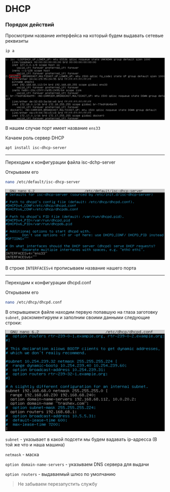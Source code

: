 # DHCP

### Порядок действий

Просмотрим название интерфейса на который будем выдавать сетевые реквизиты

```sh
ip a
```

<img src="src\img\_03_DHCP\1.png" width="700px"></img>

В нашем случае порт имеет название `ens33`

Качаем роль сервер DHCP

```sh
apt install isc-dhcp-server
```
---
Переходим к конфигурации файла isc-dchp-server

Открываем его

```sh
nano /etc/default/isc-dhcp-server
```

<img src="src\img\_03_DHCP\2.png" width="700px"></img>

В строке `INTERFACESv4` прописываем название нашего порта

---
Переходим к конфигурации dhcpd.conf

Открываем его

```sh
nano /etc/dhcp/dhcpd.conf
```

В открывшемся файле находим первую попавшую на глаза заготовку `subnet`, раскоментируем и заполним своими данными следующие строки:

<img src="src\img\_03_DHCP\3.png" width="700px"></img>

`subnet` - указывает в какой подсети мы будем вадавать ip-адресса (В той же что и наша машина)

`netmask` - маска

`option domain-name-servers` - указываем DNS сервера для выдачи

`option routers` - выдаваемый шлюз по умолчанию

> Не забываем перезапустить службу
